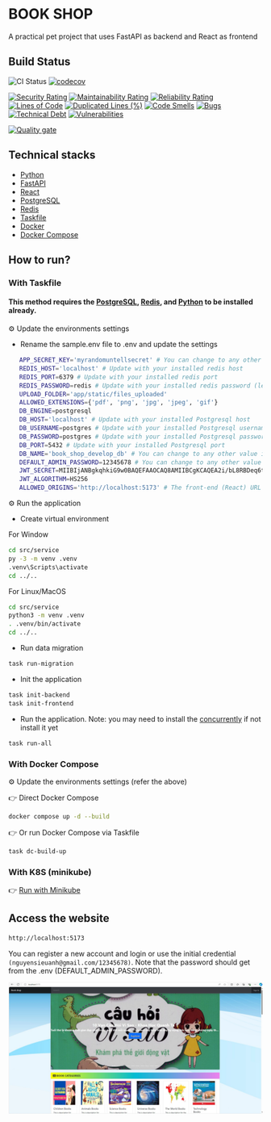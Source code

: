 # BOOK SHOP
A practical pet project that uses FastAPI as backend and React as frontend

## Build Status
![CI Status](https://github.com/sieunhantanbao/book-shop/actions/workflows/ci-quality-check.yml/badge.svg)
[![codecov](https://codecov.io/gh/sieunhantanbao/book-shop/branch/dev/graph/badge.svg?token=PAF5TF7KMX)](https://codecov.io/gh/sieunhantanbao/book-shop)

[![Security Rating](https://sonarcloud.io/api/project_badges/measure?project=sieunhantanbao_book-shop&metric=security_rating)](https://sonarcloud.io/summary/new_code?id=sieunhantanbao_book-shop)
[![Maintainability Rating](https://sonarcloud.io/api/project_badges/measure?project=sieunhantanbao_book-shop&metric=sqale_rating)](https://sonarcloud.io/summary/new_code?id=sieunhantanbao_book-shop)
[![Reliability Rating](https://sonarcloud.io/api/project_badges/measure?project=sieunhantanbao_book-shop&metric=reliability_rating)](https://sonarcloud.io/summary/new_code?id=sieunhantanbao_book-shop)
[![Lines of Code](https://sonarcloud.io/api/project_badges/measure?project=sieunhantanbao_book-shop&metric=ncloc)](https://sonarcloud.io/summary/new_code?id=sieunhantanbao_book-shop)
[![Duplicated Lines (%)](https://sonarcloud.io/api/project_badges/measure?project=sieunhantanbao_book-shop&metric=duplicated_lines_density)](https://sonarcloud.io/summary/new_code?id=sieunhantanbao_book-shop)
[![Code Smells](https://sonarcloud.io/api/project_badges/measure?project=sieunhantanbao_book-shop&metric=code_smells)](https://sonarcloud.io/summary/new_code?id=sieunhantanbao_book-shop)
[![Bugs](https://sonarcloud.io/api/project_badges/measure?project=sieunhantanbao_book-shop&metric=bugs)](https://sonarcloud.io/summary/new_code?id=sieunhantanbao_book-shop)
[![Technical Debt](https://sonarcloud.io/api/project_badges/measure?project=sieunhantanbao_book-shop&metric=sqale_index)](https://sonarcloud.io/summary/new_code?id=sieunhantanbao_book-shop)
[![Vulnerabilities](https://sonarcloud.io/api/project_badges/measure?project=sieunhantanbao_book-shop&metric=vulnerabilities)](https://sonarcloud.io/summary/new_code?id=sieunhantanbao_book-shop)

[![Quality gate](https://sonarcloud.io/api/project_badges/quality_gate?project=sieunhantanbao_book-shop)](https://sonarcloud.io/summary/new_code?id=sieunhantanbao_book-shop)

## Technical stacks
- [Python](https://www.python.org/)
- [FastAPI](https://fastapi.tiangolo.com/)
- [React](https://react.dev/)
- [PostgreSQL](https://www.postgresql.org/)
- [Redis](https://redis.io/downloads/)
- [Taskfile](https://taskfile.dev/)
- [Docker](https://www.docker.com/)
- [Docker Compose](https://docs.docker.com/compose/)

## How to run?
### With Taskfile
#### This method requires the [PostgreSQL](https://www.postgresql.org/), [Redis](https://redis.io/downloads/), and [Python](https://www.python.org/) to be installed already.

⚙️ Update the environments settings
- Rename the sample.env file to .env and update the settings
```bash
   APP_SECRET_KEY='myrandomuntellsecret' # You can change to any other value if needed
   REDIS_HOST='localhost' # Update with your installed redis host
   REDIS_PORT=6379 # Update with your installed redis port
   REDIS_PASSWORD=redis # Update with your installed redis password (leave blank if it does not have password)
   UPLOAD_FOLDER='app/static/files_uploaded'
   ALLOWED_EXTENSIONS={'pdf', 'png', 'jpg', 'jpeg', 'gif'}
   DB_ENGINE=postgresql
   DB_HOST='localhost' # Update with your installed Postgresql host
   DB_USERNAME=postgres # Update with your installed Postgresql username
   DB_PASSWORD=postgres # Update with your installed Postgresql password
   DB_PORT=5432 # Update with your installed Postgresql port
   DB_NAME='book_shop_develop_db' # You can change to any other value if needed
   DEFAULT_ADMIN_PASSWORD=12345678 # You can change to any other value if needed
   JWT_SECRET=MIIBIjANBgkqhkiG9w0BAQEFAAOCAQ8AMIIBCgKCAQEA2i/bL8RBDeq6tKOdgaP0mNYpiUZIHT2QZjc8wZgvZEqQx4avnkujE92emGS1p6b6/y229oNj+vkSKXCMHJ3FUG3ytFfDNSDMMqp1gLq2n0oRJT8KKHfBApf/v/BK5aYGD9sKZ/FSEapXN79nwBywabQPpa5jpcFjLQD3cg8ezLWPfnyVS76i3mHpVWwPUABHqT4DFaz0PDXtZa2TAIYf7tMa3NNcWHA9OgRtfIbTqkimUdy6aW3w0GGav1KPdfxNMQ0m7+cOE9uc8yYR0DavyFe8b3Tz1xUKV2oKNfnyRkOWasHYTI9PZUwnnHWCa74X5LI6xJZ9myVecq/YDXw9qQIDAQAB # You can change to any other value if needed
   JWT_ALGORITHM=HS256
   ALLOWED_ORIGINS='http://localhost:5173' # The front-end (React) URL
```
⚙️ Run the application
- Create virtual environment

For Window
```bash
cd src/service
py -3 -m venv .venv
.venv\Scripts\activate
cd ../..
```

For Linux/MacOS
```bash
cd src/service
python3 -m venv .venv
. .venv/bin/activate
cd ../..
```

- Run data migration
```bash
task run-migration
```

- Init the application
```bash
task init-backend
task init-frontend
```

- Run the application. Note: you may need to install the [concurrently](https://www.npmjs.com/package/concurrently) if not install it yet
```bash
task run-all
```

### With Docker Compose
⚙️ Update the environments settings (refer the above)

👉 Direct Docker Compose
```bash
docker compose up -d --build
```

👉 Or run Docker Compose via Taskfile
```bash
task dc-build-up
```
### With K8S (minikube)
👉 [Run with Minikube](/k8s/README.md)

## Access the website

```bash
http://localhost:5173
```
You can register a new account and login or use the initial credential `(nguyensieuanh@gmail.com/12345678)`. Note that the password should get from the .env (DEFAULT_ADMIN_PASSWORD).

![HomePage](.img/homepage_frontend.jpg)